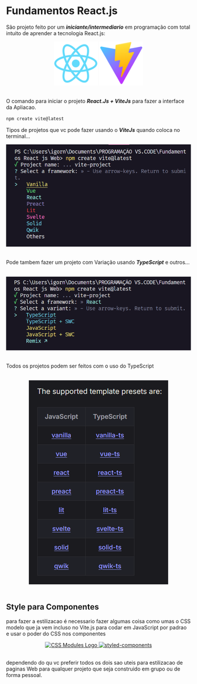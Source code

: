 # Fundamentos React.js

São projeto feito por um ***iniciante/intermediario*** em programação com total intuito de aprender a tecnologia React.js:

<div align="center" style="display: inline_block">
<img alt="java" width="120" src="https://raw.githubusercontent.com/devicons/devicon/master/icons/react/react-original.svg">
<img alt="java" width="120" src="https://raw.githubusercontent.com/devicons/devicon/master/icons/vitejs/vitejs-original.svg">
</div>

<br>

O comando para iniciar o projeto ***React.Js + ViteJs*** para fazer a interface da Apliacao. 

```javascript
npm create vite@latest
```

Tipos de projetos que vc pode fazer usando o ***ViteJs*** quando coloca no terminal...
<br>

<div align="center" style="display: inline_block">
<img alt="java" src="./src/global/images/TypeProject.png">
</div>

<br>

Pode tambem fazer um projeto com Variação usando ***TypeScript*** e outros...

<br>

<div align="center" style="display: inline_block">
<img alt="java" src="./src/global/images/TypeForVariant.png">
</div>

<br>

Todos os projetos podem ser feitos com o uso do TypeScript 

<br>

<div align="center" style="display: inline_block">
<img alt="java" src="./src/global/images/supported.png">
</div>

<br>

## Style para Componentes 

para fazer a estilizacao é necessario fazer algumas coisa como umas o CSS modelo que ja vem incluso no Vite.js para codar em JavaScript por padrao e usar o poder do CSS nos componentes 

<div align="center">
<a href="https://github.com/css-modules/css-modules">
<picture>
  <source media="(prefers-color-scheme: dark)" srcset="https://github.com/css-modules/css-modules/assets/9113740/f0de16c6-aee2-4fb7-8752-bf400cc5145e">
  <source media="(prefers-color-scheme: light)" srcset="https://raw.githubusercontent.com/css-modules/logos/master/css-modules-logo.png">
  <img alt="CSS Modules Logo" src="https://raw.githubusercontent.com/css-modules/logos/master/css-modules-logo.png" width="150" height="150">
</picture>
</a>
<a href="https://www.styled-components.com">
    <img alt="styled-components" src="https://raw.githubusercontent.com/styled-components/brand/master/styled-components.png" height="145px" />
</a>
</div>

<br>

dependendo do qu vc preferir todos os dois sao uteis para estilizacao de paginas Web para qualquer projeto que seja construido em grupo ou de forma pessoal.
